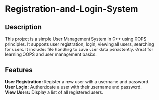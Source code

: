 # Registration-and-Login-System
<h2>Description</h2>
This project is a simple User Management System in C++ using OOPS principles. It supports user registration, login, viewing all users, searching for users. It includes file handling to save user data persistently. Great for learning OOPS and user management basics.

<h2>Features</h2>
<b>User Registration:</b> Register a new user with a username and password.</br>
<b>User Login:</b> Authenticate a user with their username and password.</br>
<b>View Users:</b> Display a list of all registered users.</br>
